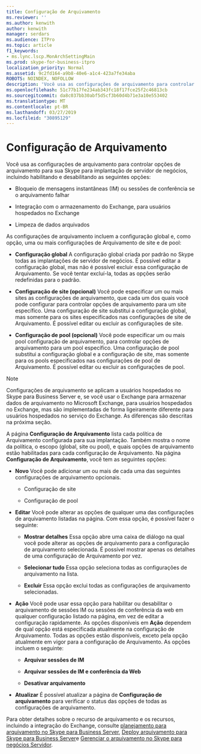 ```yaml
---
title: Configuração de Arquivamento
ms.reviewer: ''
ms.author: kenwith
author: kenwith
manager: serdars
ms.audience: ITPro
ms.topic: article
f1_keywords:
- ms.lync.lscp.MonArchSettingMain
ms.prod: skype-for-business-itpro
localization_priority: Normal
ms.assetid: 9c2fd164-a9b8-40e6-a1c4-423a7fe34aba
ROBOTS: NOINDEX, NOFOLLOW
description: 'Você usa as configurações de arquivamento para controlar opções de arquivamento para sua Skype para implantação de servidor de negócios, incluindo habilitando e desabilitando as seguintes opções:'
ms.openlocfilehash: 51c77b17fe234ab343fc18f17fce25f2c46813cb
ms.sourcegitcommit: da8c037bb30abf5d5cf3b60d4b71e3a10e553402
ms.translationtype: MT
ms.contentlocale: pt-BR
ms.lasthandoff: 03/27/2019
ms.locfileid: "30895129"
---
```

# <a name="archiving-configuration"></a>Configuração de Arquivamento
 
Você usa as configurações de arquivamento para controlar opções de arquivamento para sua Skype para implantação de servidor de negócios, incluindo habilitando e desabilitando as seguintes opções:
  
- Bloqueio de mensagens instantâneas (IM) ou sessões de conferência se o arquivamento falhar
    
- Integração com o armazenamento do Exchange, para usuários hospedados no Exchange
    
- Limpeza de dados arquivados
    
As configurações de arquivamento incluem a configuração global e, como opção, uma ou mais configurações de Arquivamento de site e de pool:
  
- **Configuração global** A configuração global criada por padrão no Skype todas as implantações de servidor de negócios. É possível editar a configuração global, mas não é possível excluir essa configuração de Arquivamento. Se você tentar excluí-la, todas as opções serão redefinidas para o padrão.
    
- **Configuração de site (opcional)** Você pode especificar um ou mais sites as configurações de arquivamento, que cada um dos quais você pode configurar para controlar opções de arquivamento para um site específico. Uma configuração de site substitui a configuração global, mas somente para os sites especificados nas configurações de site de Arquivamento. É possível editar ou excluir as configurações de site.
    
- **Configuração de pool (opcional)** Você pode especificar um ou mais pool configuração de arquivamento, para controlar opções de arquivamento para um pool específico. Uma configuração de pool substitui a configuração global e a configuração de site, mas somente para os pools especificados nas configurações de pool de Arquivamento. É possível editar ou excluir as configurações de pool.
    
> [!NOTE]
> Configurações de arquivamento se aplicam a usuários hospedados no Skype para Business Server e, se você usar o Exchange para armazenar dados de arquivamento no Microsoft Exchange, para usuários hospedados no Exchange, mas são implementadas de forma ligeiramente diferente para usuários hospedados no serviço do Exchange. As diferenças são descritas na próxima seção. 
  
A página **Configuração de Arquivamento** lista cada política de Arquivamento configurada para sua implantação. Também mostra o nome da política, o escopo (global, site ou pool), e quais opções de arquivamento estão habilitadas para cada configuração de Arquivamento. Na página  **Configuração de Arquivamento**, você tem as seguintes opções:
- **Novo** Você pode adicionar um ou mais de cada uma das seguintes configurações de arquivamento opcionais.
    
  - Configuração de site
    
  - Configuração de pool
    
- **Editar** Você pode alterar as opções de qualquer uma das configurações de arquivamento listadas na página. Com essa opção, é possível fazer o seguinte:
    
  - **Mostrar detalhes** Essa opção abre uma caixa de diálogo na qual você pode alterar as opções de arquivamento para a configuração de arquivamento selecionada. É possível mostrar apenas os detalhes de uma configuração de Arquivamento por vez.
    
  - **Selecionar tudo** Essa opção seleciona todas as configurações de arquivamento na lista.
    
  - **Excluir** Essa opção exclui todas as configurações de arquivamento selecionadas.
    
- **Ação** Você pode usar essa opção para habilitar ou desabilitar o arquivamento de sessões IM ou sessões de conferência da web em qualquer configuração listado na página, em vez de editar a configuração rapidamente. As opções disponíveis em **Ação** dependem de qual opção está especificada atualmente na configuração de Arquivamento. Todas as opções estão disponíveis, exceto pela opção atualmente em vigor para a configuração de Arquivamento. As opções incluem o seguinte:
    
  - **Arquivar sessões de IM**
    
  - **Arquivar sessões de IM e conferência da Web**
    
  - **Desativar arquivamento**
    
- **Atualizar** É possível atualizar a página de **Configuração de arquivamento** para verificar o status das opções de todas as configurações de arquivamento.
    
Para obter detalhes sobre o recurso de arquivamento e os recursos, incluindo a integração do Exchange, consulte [planejamento para arquivamento no Skype para Business Server](../../../plan-your-deployment/archiving/archiving.md), [Deploy arquivamento para Skype para Business Server](../../../deploy/deploy-archiving/deploy-archiving.md)e [Gerenciar o arquivamento no Skype para negócios Servidor](../../../manage/archiving/archiving.md).


